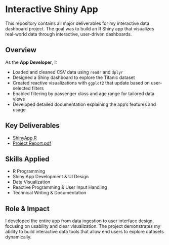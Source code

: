 # Interactive Shiny App
This repository contains all major deliverables for my interactive data dashboard project. The goal was to build an R Shiny app that visualizes real-world data through interactive, user-driven dashboards.

## Overview
As the **App Developer**, I:
- Loaded and cleaned CSV data using `readr` and `dplyr`
- Designed a Shiny dashboard to explore the Titanic dataset
- Created reactive visualizations with `ggplot2` that update based on user-selected filters
- Enabled filtering by passenger class and age range for tailored data views
- Developed detailed documentation explaining the app’s features and usage

## Key Deliverables
- [ShinyApp.R](ShinyApp.R) 
- [Project Report.pdf](Project%20Report.pdf) 

## Skills Applied
- R Programming
- Shiny App Development & UI Design
- Data Visualization 
- Reactive Programming & User Input Handling
- Technical Writing & Documentation

## Role & Impact
I developed the entire app from data ingestion to user interface design, focusing on usability and clear visualization. The project demonstrates my ability to build interactive data tools that allow end users to explore datasets dynamically.


